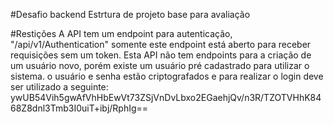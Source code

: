 #Desafio backend
Estrtura de projeto base para avaliação

#Restições
A API tem um endpoint para autenticação, "/api/v1/Authentication" somente este endpoint está aberto para receber requisições sem um token.
Esta API não tem endpoints para a criação de um usuário novo, porém existe um usuário pré cadastrado para utilizar o sistema.
o usuário e senha estão criptografados e para realizar o login deve ser utilizado a seguinte:
ywUB54Vih5gwAfVhHbEwVt73ZSjVnDvLbxo2EGaehjQv/n3R/TZOTVHhK8468Z8dnl3Tmb3I0uiT+ibj/RphIg==
